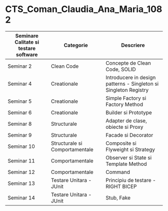 # CTS_Coman_Claudia_Ana_Maria_1082

| Seminare Calitate si testare software | Categorie | Descriere|
| --- | --- | ---|
| Seminar 2 | Clean Code| Concepte de Clean Code, SOLID |
| Seminar 4|Creationale |Introducere in design patterns - Singleton si Singleton Registry |
| Seminar 5| Creationale|Simple Factory si Factory Method |
| Seminar 6| Creationale|Builder si Prototype|
| Seminar 8| Structurale|Adapter de clase, obiecte si Proxy |
| Seminar 9| Structurale|Facade si Decorator |
| Seminar 10| Structurale si Comportamentale| Composite si Flyweight si Strategy|
| Seminar 11| Comportamentale| Observer si State si Template Method |
| Seminar 12| Comportamentale| Command |
| Seminar 13| Testare Unitara - JUnit| Principiu de testare - RIGHT BICEP|
| Seminar 14| Testare Unitara - JUnit| Stub, Fake|
